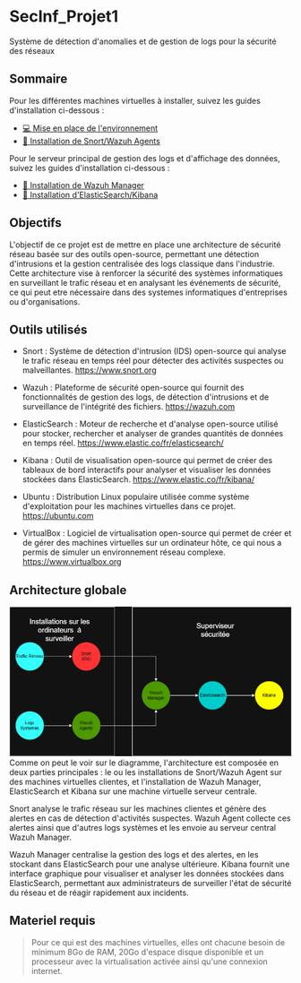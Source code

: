 # SecInf_Projet1
Système de détection d'anomalies et de gestion de logs pour la sécurité des réseaux
## Sommaire
Pour les différentes machines virtuelles à installer, suivez les guides d'installation ci-dessous :
- [💻 Mise en place de l'environnement](./Installations/Pour%20Commencer.md)
- [📡 Installation de Snort/Wazuh Agents](./Installations/Installation%20Snort_Wazuh.md)

Pour le serveur principal de gestion des logs et d'affichage des données, suivez les guides d'installation ci-dessous :
- [🧮 Installation de Wazuh Manager](./Installations/Installation%20Wazuh%20Manager.md)
- [🧮 Installation d'ElasticSearch/Kibana](./Installations/Installation%20ElasticSearch_Kibana.md)
## Objectifs
L'objectif de ce projet est de mettre en place une architecture de sécurité réseau basée sur des outils open-source, permettant une détection d'intrusions et la gestion centralisée des logs classique dans l'industrie. Cette architecture vise à renforcer la sécurité des systèmes informatiques en surveillant le trafic réseau et en analysant les événements de sécurité, ce qui peut etre nécessaire dans des systemes informatiques d'entreprises ou d'organisations.
## Outils utilisés
- Snort : Système de détection d'intrusion (IDS) open-source qui analyse le trafic réseau en temps réel pour détecter des activités suspectes ou malveillantes. https://www.snort.org

- Wazuh : Plateforme de sécurité open-source qui fournit des fonctionnalités de gestion des logs, de détection d'intrusions et de surveillance de l'intégrité des fichiers. https://wazuh.com

- ElasticSearch : Moteur de recherche et d'analyse open-source utilisé pour stocker, rechercher et analyser de grandes quantités de données en temps réel. https://www.elastic.co/fr/elasticsearch/

- Kibana : Outil de visualisation open-source qui permet de créer des tableaux de bord interactifs pour analyser et visualiser les données stockées dans ElasticSearch. https://www.elastic.co/fr/kibana/

- Ubuntu : Distribution Linux populaire utilisée comme système d'exploitation pour les machines virtuelles dans ce projet. https://ubuntu.com

- VirtualBox : Logiciel de virtualisation open-source qui permet de créer et de gérer des machines virtuelles sur un ordinateur hôte, ce qui nous a permis de simuler un environnement réseau complexe. https://www.virtualbox.org
## Architecture globale
![alt text](Diagramme.png)
Comme on peut le voir sur le diagramme, l'architecture est composée en deux parties principales : le ou les installations de Snort/Wazuh Agent sur des machines virtuelles clientes, et l'installation de Wazuh Manager, ElasticSearch et Kibana sur une machine virtuelle serveur centrale.

Snort analyse le trafic réseau sur les machines clientes et génère des alertes en cas de détection d'activités suspectes. Wazuh Agent collecte ces alertes ainsi que d'autres logs systèmes et les envoie au serveur central Wazuh Manager.

Wazuh Manager centralise la gestion des logs et des alertes, en les stockant dans ElasticSearch pour une analyse ultérieure. Kibana fournit une interface graphique pour visualiser et analyser les données stockées dans ElasticSearch, permettant aux administrateurs de surveiller l'état de sécurité du réseau et de réagir rapidement aux incidents.
## Materiel requis
> Pour ce qui est des machines virtuelles, elles ont chacune besoin de minimum 8Go de RAM, 20Go d'espace disque disponible et un processeur avec la virtualisation activée ainsi qu'une connexion internet.